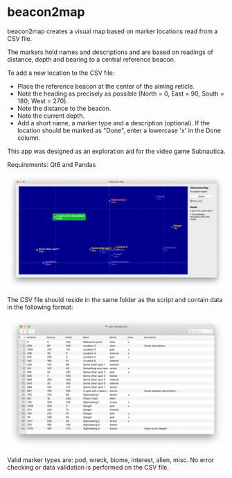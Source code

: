 # beacon2map

beacon2map creates a visual map based on marker locations read from a CSV file.

The markers hold names and descriptions and are based on readings of distance, depth and bearing to a central reference beacon.

To add a new location to the CSV file:

- Place the reference beacon at the center of the aiming reticle.
- Note the heading as precisely as possible (North = 0, East = 90, South = 180; West = 270).
- Note the distance to the beacon.
- Note the current depth.
- Add a short name, a marker type and a description (optional). If the location should be marked as "Done", enter a lowercase 'x' in the Done column.

This app was designed as an exploration aid for the video game Subnautica.

Requirements: Qt6 and Pandas

![beacon2map](https://github.com/Merkwurdichliebe/beacon2map/blob/master/img/beacon2map-screen.jpg?raw=true)

The CSV file should reside in the same folder as the script and contain data in the following format:

![beacon2map](https://github.com/Merkwurdichliebe/beacon2map/blob/master/img/csv-screen.jpg?raw=true)

Valid marker types are: pod, wreck, biome, interest, alien, misc. No error checking or data validation is performed on the CSV file.
